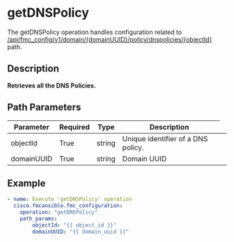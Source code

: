 # getDNSPolicy

The getDNSPolicy operation handles configuration related to [/api/fmc_config/v1/domain/{domainUUID}/policy/dnspolicies/{objectId}](/paths//api/fmc_config/v1/domain/{domain_uuid}/policy/dnspolicies/{object_id}.md) path.&nbsp;
## Description
**Retrieves all the DNS Policies.**

## Path Parameters
| Parameter | Required | Type | Description |
| --------- | -------- | ---- | ----------- |
| objectId | True | string <td colspan=3> Unique identifier of a DNS policy. |
| domainUUID | True | string <td colspan=3> Domain UUID |

## Example
```yaml
- name: Execute 'getDNSPolicy' operation
  cisco.fmcansible.fmc_configuration:
    operation: "getDNSPolicy"
    path_params:
        objectId: "{{ object_id }}"
        domainUUID: "{{ domain_uuid }}"

```